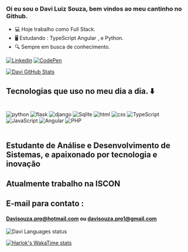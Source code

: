 ### Oi eu sou o Davi Luiz Souza, bem vindos ao meu cantinho no Github.

- 💻 Hoje trabalho como Full Stack.
- 🖥️ Estudando : TypeScript Angular , e Python.
- 🔍 Sempre em busca de conhecimento.

[![Linkedin](https://img.shields.io/badge/LinkedIn-0077B5?style=for-the-badge&logo=linkedin&logoColor=white)](https://www.linkedin.com/in/davisouza99)
[![CodePen](https://img.shields.io/badge/Codepen-000000?style=for-the-badge&logo=codepen&logoColor=white)](http://codepen.io/Davidbill_)



[![Davi GitHub Stats](https://github-readme-stats.vercel.app/api?username=davimj99&show_icons=true&theme=dark#gh-dark-mode-only)](https://github.com/anuraghazra/github-readme-stats#gh-dark-mode-only)



## Tecnologias que uso no meu dia a dia. ⬇️



<div style="display: inline_block"><br/>
<img aling="center" alt="python" src="https://img.shields.io/badge/python-3670A0?style=for-the-badge&logo=python&logoColor=ffdd54" />
<img aling="center" alt="flask" src="https://img.shields.io/badge/flask-%23000.svg?style=for-the-badge&logo=flask&logoColor=white" />
<img aling="center" alt="django" src="https://img.shields.io/badge/django-%23092E20.svg?style=for-the-badge&logo=django&logoColor=white" />
<img aling="center" alt="Sqlite" src="https://img.shields.io/badge/sqlite-%2307405e.svg?style=for-the-badge&logo=sqlite&logoColor=white" />

<img aling="center" alt="html" src="https://img.shields.io/badge/HTML-239120?style=for-the-badge&logo=html5&logoColor=white" />
<img aling="center" alt="css" src="https://img.shields.io/badge/CSS-239120?&style=for-the-badge&logo=css3&logoColor=white" />

<img aling="center" alt="TypeScript" src="https://img.shields.io/badge/typescript-%23007ACC.svg?style=for-the-badge&logo=typescript&logoColor=white"/>
<img aling="center" alt="JavaScript" src="https://img.shields.io/badge/JavaScript-F7DF1E?style=for-the-badge&logo=javascript&logoColor=black"/>
<img aling="center" alt="Angular" src="https://img.shields.io/badge/angular-%23DD0031.svg?style=for-the-badge&logo=angular&logoColor=white"/>

<img aling="center" alt="PHP" src="https://img.shields.io/badge/php-%23777BB4.svg?style=for-the-badge&logo=php&logoColor=white"/>
</div><br/>


## Estudante de Análise e Desenvolvimento de Sistemas, e apaixonado por tecnologia e inovação

## Atualmente trabalho na ISCON

## E-mail para contato :
#### Davisouza.pro@hotmail.com ou davisouza.pro1@gmail.com


![Davi Languages status](https://github-readme-stats.vercel.app/api/top-langs/?username=davimj99&hide_progress=true)

[![Harlok's WakaTime stats](https://github-readme-stats.vercel.app/api/wakatime?username=ffflabs)](https://github.com//davimj99)
